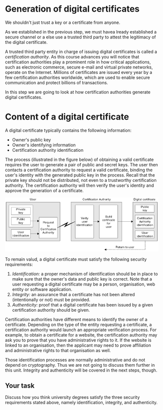 # Generation of digital certificates

We shouldn't just trust a key or a certificate from anyone.

As we established in the previous step, we must havea lready established a secure channel or a else use a trusted third party to attest the legitimacy of the digital certificate. 


A trusted third party entity in charge of issuing digital certificates is called a *certification authority*. As this course advances you will notice that certification authorities play a prominent role in how critical applications, such as electronic commerce, secure e-mail and virtual private networks, operate on the Internet. Millions of certificates are issued every year by a few certification authorities worldwide, which are used to enable secure communication and protect billions of transactions.

In this step we are going to look at how certification authorities generate digital certificates.

# Content of a digital certificate

A digital certificate typically contains the following information:

* Owner's public key 
* Owner's identifying information
* Certification authority identification

The process (illustrated in the figure below) of obtaining a valid certificate requires the user to generate a pair of public and secret keys. The user then contacts a certification authority to request a valid certificate, binding the user's identity with the generated public key in the process. Recall that the private key should not be distributed, not even to a trustworthy certification authority. The certification authority will then verify the user's identity and approve the generation of a certificate. 

![GitHub Logo](./images/obtain-cert.gif)
<!--- (source: https://sites.google.com/site/ddmwsst/_/rsrc/1472874337832/digital-certificates/obtain-cert.gif) -->

To remain valud, a digital certificate must satisfy the following security requirements:

1. *Identification:* a proper mechanism of identification should be in place to make sure that the owner's data and public key is correct. Note that a user requesting a digital certificate may be a person, organisation, web entity or software application. 
2. *Integrity:* an assurance that a certificate has not been altered (intentionally or not) must be provided. 
3. *Authenticity:* proof that a digital certificate has been issued by a given certification authority should be given.

Certification authorities have different means to identify the owner of a certificate. Depending on the type of the entity requesting a certificate, a certification authority would launch an appropriate verification process. For example, to obtain a certificate for a website, the certification authority may ask you to prove that you have administrative rights to it. If the website is linked to an organisation, then the applicant may need to prove affiliation and administrative rights to that organisation as well. 

Those identification processes are normally administrative and do not depend on cryptography. Thus we are not going to discuss them further in this unit. Integrity and authenticity will be covered in the next steps, though.

## Your task

Discuss how you think university degrees satisfy the three security requirements stated above, namely identification, integrity, and authenticity. 



